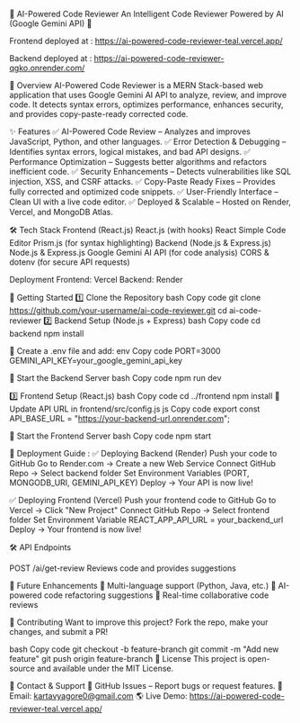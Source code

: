 🚀 AI-Powered Code Reviewer
An Intelligent Code Reviewer Powered by AI (Google Gemini API) 🚀

Frontend deployed at : https://ai-powered-code-reviewer-teal.vercel.app/

Backend deployed at : https://ai-powered-code-reviewer-qgko.onrender.com/

📌 Overview
AI-Powered Code Reviewer is a MERN Stack-based web application that uses Google Gemini AI API to analyze, review, and improve code. It detects syntax errors, optimizes performance, enhances security, and provides copy-paste-ready corrected code.

✨ Features
✅ AI-Powered Code Review – Analyzes and improves JavaScript, Python, and other languages.
✅ Error Detection & Debugging – Identifies syntax errors, logical mistakes, and bad API designs.
✅ Performance Optimization – Suggests better algorithms and refactors inefficient code.
✅ Security Enhancements – Detects vulnerabilities like SQL injection, XSS, and CSRF attacks.
✅ Copy-Paste Ready Fixes – Provides fully corrected and optimized code snippets.
✅ User-Friendly Interface – Clean UI with a live code editor.
✅ Deployed & Scalable – Hosted on Render, Vercel, and MongoDB Atlas.

🛠️ Tech Stack
Frontend (React.js)
React.js (with hooks)
React Simple Code Editor
Prism.js (for syntax highlighting)
Backend (Node.js & Express.js)
Node.js & Express.js
Google Gemini AI API (for code analysis)
CORS & dotenv (for secure API requests)

Deployment
Frontend: Vercel
Backend: Render

🚀 Getting Started
1️⃣ Clone the Repository
bash
Copy code
git clone https://github.com/your-username/ai-code-reviewer.git
cd ai-code-reviewer
2️⃣ Backend Setup (Node.js + Express)
bash
Copy code
cd backend
npm install

🔹 Create a .env file and add:
env
Copy code
PORT=3000
GEMINI_API_KEY=your_google_gemini_api_key

🔹 Start the Backend Server
bash
Copy code
npm run dev

3️⃣ Frontend Setup (React.js)
bash
Copy code
cd ../frontend
npm install
🔹 Update API URL in frontend/src/config.js
js
Copy code
export const API_BASE_URL = "https://your-backend-url.onrender.com";

🔹 Start the Frontend Server
bash
Copy code
npm start

🚀 Deployment Guide :
✅ Deploying Backend (Render)
Push your code to GitHub
Go to Render.com → Create a new Web Service
Connect GitHub Repo → Select backend folder
Set Environment Variables (PORT, MONGODB_URI, GEMINI_API_KEY)
Deploy → Your API is now live!

✅ Deploying Frontend (Vercel)
Push your frontend code to GitHub
Go to Vercel → Click "New Project"
Connect GitHub Repo → Select frontend folder
Set Environment Variable REACT_APP_API_URL = your_backend_url
Deploy → Your frontend is now live!

🛠️ API Endpoints

POST  /ai/get-review  Reviews code and provides suggestions

📌 Future Enhancements
🚀 Multi-language support (Python, Java, etc.)
🚀 AI-powered code refactoring suggestions
🚀 Real-time collaborative code reviews

🤝 Contributing
Want to improve this project? Fork the repo, make your changes, and submit a PR!

bash
Copy code
git checkout -b feature-branch
git commit -m "Add new feature"
git push origin feature-branch
📜 License
This project is open-source and available under the MIT License.

📢 Contact & Support
💬 GitHub Issues – Report bugs or request features.
📧 Email: kartavyagore0@gmail.com
🌎 Live Demo: https://ai-powered-code-reviewer-teal.vercel.app/
